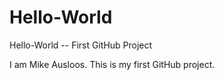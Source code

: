 # Hello-World
Hello-World -- First GitHub Project

I am Mike Ausloos.
This is my first GitHub project.
